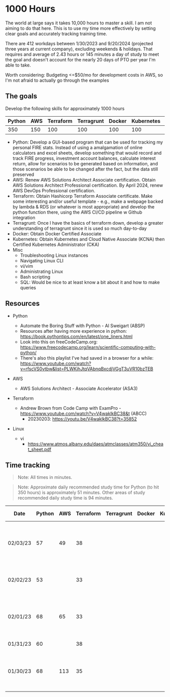 # 1000 Hours
The world at large says it takes 10,000 hours to master a skill. I am not aiming to do that here. This is to use my time more effectively by setting clear goals and accurately tracking training time. 

There are 412 workdays between 1/30/2023 and 9/20/2024 (projected three years at current company), excluding weekends & holidays. That requires and average of 2.43 hours or 145 minutes a day of study to meet the goal and doesn't account for the nearly 20 days of PTO per year I'm able to take. 

Worth considering: Budgeting <=$50/mo for development costs in AWS, so I'm not afraid to actually go through the examples 

## The goals
Develop the following skills for approximately 1000 hours

|Python|AWS|Terraform|Terragrunt|Docker|Kubernetes|Misc|
|------|---|---------|----------|------|----------|----|
|  350 |150|   100   |    100   |  100 |    100   | 100|

- Python: Develop a GUI-based program that can be used for tracking my personal FIRE stats. Instead of using a amalgamation of online calculators and excel sheets, develop something that would record and track FIRE progress, investment account balances, calculate interest return, allow for scenarios to be generated based on information, and those scenarios be able to be changed after the fact, but the data still preserved
- AWS: Renew AWS Solutions Architect Associate certification. Obtain AWS Solutions Architect Professional certification. By April 2024, renew AWS DevOps Professional certification. 
- Terraform: Obtain Hashicorp Terraform Associate certificate. Make some interesting and/or useful template - e.g., make a webpage backed by lambda & RDS (or whatever is most appropriate) and develop the python function there, using the AWS CI/CD pipeline w Github integration
- Terragrunt: Once I have the basics of terraform down, develop a greater understanding of terragrunt since it is used so much day-to-day
- Docker: Obtain Docker Certified Associate
- Kubernetes: Obtain Kubernetes and Cloud Native Associate (KCNA) then Certified Kubernetes Administrator (CKA) 
- Misc
    - Troubleshooting Linux instances
    - Navigating Linux CLI 
    - vi/vim
    - Administrating Linux 
    - Bash scripting
    - SQL: Would be nice to at least know a bit about it and how to make queries

## Resources
- Python
    - Automate the Boring Stuff with Python - Al Sweigart (ABSP)
    - Resources after having more experience in python: https://book.pythontips.com/en/latest/one_liners.html
    - Look into this on freeCodeCamp.org: https://www.freecodecamp.org/learn/scientific-computing-with-python/
    - There's also this playlist I've had saved in a browser for a while: https://www.youtube.com/watch?v=rfscVS0vtbw&list=PLWKjhJtqVAbnqBxcdjVGgT3uVR10bzTEB 

- AWS
    - AWS Solutions Architect - Associate Accelerator (ASA3)

- Terraform
    - Andrew Brown from Code Camp with ExamPro - https://www.youtube.com/watch?v=V4waklkBC38&t (ABCC)
        - 20230203: https://youtu.be/V4waklkBC38?t=35852

- Linux
    - vi
        - https://www.atmos.albany.edu/daes/atmclasses/atm350/vi_cheat_sheet.pdf


## Time tracking
> Note: All times in minutes. 

> Note: Approximate daily recommended study time for Python (to hit 350 hours) is approximately 51 minutes. Other areas of study recommended daily study time is 94 minutes. 

|Date|Python|AWS|Terraform|Terragrunt|Docker|Kubernetes|Misc|Resources Used|
|----|------|---|---------|----------|------|----------|----|--------------|
||||||||||
|02/03/23|57|49|38|||||ABSP ch 5, ASA3 exam strategy + Q&A, ABCC|
|02/02/23|53||33||||53|ABSP ch 4 exercise, vi cheat sheet, ABCC|
|02/01/23|68|65|33|||||ABSP ch 4, ABCC, ASA3 content review stream| 
|01/31/23|60||38|||||ABSP ch 4, ABCC|
|01/30/23|68|113|35|||||ABSP ch 3, ASA3 intro, AWS Technical Essentials, ABCC|